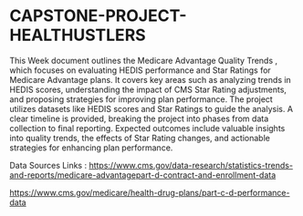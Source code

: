 # CAPSTONE-PROJECT-HEALTHUSTLERS
This Week document outlines the Medicare Advantage Quality Trends , which focuses on evaluating HEDIS performance and Star Ratings for Medicare Advantage plans. It covers key areas such as analyzing trends in HEDIS scores, understanding the impact of CMS Star Rating adjustments, and proposing strategies for improving plan performance. The project utilizes datasets like HEDIS scores and Star Ratings to guide the analysis. A clear timeline is provided, breaking the project into phases from data collection to final reporting. Expected outcomes include valuable insights into quality trends, the effects of Star Rating changes, and actionable strategies for enhancing plan performance.

Data Sources Links : 
https://www.cms.gov/data-research/statistics-trends-and-reports/medicare-advantagepart-d-contract-and-enrollment-data

https://www.cms.gov/medicare/health-drug-plans/part-c-d-performance-data
